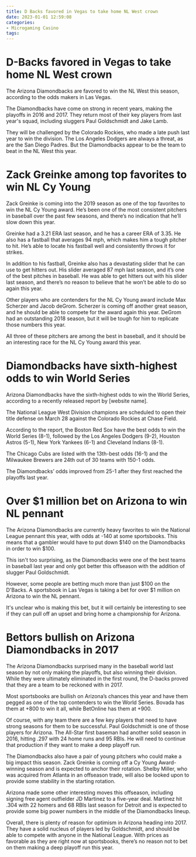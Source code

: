 ```yaml
---
title: D Backs favored in Vegas to take home NL West crown
date: 2023-01-01 12:59:08
categories:
- Microgaming Casino
tags:
---
```



#  D-Backs favored in Vegas to take home NL West crown

The Arizona Diamondbacks are favored to win the NL West this season, according to the odds makers in Las Vegas.

The Diamondbacks have come on strong in recent years, making the playoffs in 2016 and 2017. They return most of their key players from last year's squad, including sluggers Paul Goldschmidt and Jake Lamb.

They will be challenged by the Colorado Rockies, who made a late push last year to win the division. The Los Angeles Dodgers are always a threat, as are the San Diego Padres. But the Diamondbacks appear to be the team to beat in the NL West this year.

#  Zack Greinke among top favorites to win NL Cy Young

Zack Greinke is coming into the 2019 season as one of the top favorites to win the NL Cy Young award. He’s been one of the most consistent pitchers in baseball over the past few seasons, and there’s no indication that he’ll slow down this year.

Greinke had a 3.21 ERA last season, and he has a career ERA of 3.35. He also has a fastball that averages 94 mph, which makes him a tough pitcher to hit. He’s able to locate his fastball well and consistently throws it for strikes.

In addition to his fastball, Greinke also has a devastating slider that he can use to get hitters out. His slider averaged 87 mph last season, and it’s one of the best pitches in baseball. He was able to get hitters out with his slider last season, and there’s no reason to believe that he won’t be able to do so again this year.

Other players who are contenders for the NL Cy Young award include Max Scherzer and Jacob deGrom. Scherzer is coming off another great season, and he should be able to compete for the award again this year. DeGrom had an outstanding 2018 season, but it will be tough for him to replicate those numbers this year.

All three of these pitchers are among the best in baseball, and it should be an interesting race for the NL Cy Young award this year.

#  Diamondbacks have sixth-highest odds to win World Series

Arizona Diamondbacks have the sixth-highest odds to win the World Series, according to a recently released report by [website name].

The National League West Division champions are scheduled to open their title defense on March 28 against the Colorado Rockies at Chase Field.

According to the report, the Boston Red Sox have the best odds to win the World Series (8-1), followed by the Los Angeles Dodgers (9-2), Houston Astros (5-1), New York Yankees (6-1) and Cleveland Indians (8-1).

The Chicago Cubs are listed with the 13th-best odds (16-1) and the Milwaukee Brewers are 24th out of 30 teams with 150-1 odds.

The Diamondbacks’ odds improved from 25-1 after they first reached the playoffs last year.

#  Over $1 million bet on Arizona to win NL pennant

The Arizona Diamondbacks are currently heavy favorites to win the National League pennant this year, with odds at -140 at some sportsbooks. This means that a gambler would have to put down $140 on the Diamondbacks in order to win $100.

This isn't too surprising, as the Diamondbacks were one of the best teams in baseball last year and only got better this offseason with the addition of slugger Paul Goldschmidt.

However, some people are betting much more than just $100 on the D'Backs. A sportsbook in Las Vegas is taking a bet for over $1 million on Arizona to win the NL pennant.

It's unclear who is making this bet, but it will certainly be interesting to see if they can pull off an upset and bring home a championship for Arizona.

#  Bettors bullish on Arizona Diamondbacks in 2017

The Arizona Diamondbacks surprised many in the baseball world last season by not only making the playoffs, but also winning their division. While they were ultimately eliminated in the first round, the D-backs proved that they are a team to be reckoned with in 2017.

Most sportsbooks are bullish on Arizona’s chances this year and have them pegged as one of the top contenders to win the World Series. Bovada has them at +800 to win it all, while BetOnline has them at +900.

Of course, with any team there are a few key players that need to have strong seasons for them to be successful. Paul Goldschmidt is one of those players for Arizona. The All-Star first baseman had another solid season in 2016, hitting .297 with 24 home runs and 95 RBIs. He will need to continue that production if they want to make a deep playoff run.

The Diamondbacks also have a pair of young pitchers who could make a big impact this season. Zack Greinke is coming off a Cy Young Award-winning season and is expected to anchor their rotation. Shelby Miller, who was acquired from Atlanta in an offseason trade, will also be looked upon to provide some stability in the starting rotation.

Arizona made some other interesting moves this offseason, including signing free agent outfielder JD Martinez to a five-year deal. Martinez hit .304 with 22 homers and 68 RBIs last season for Detroit and is expected to provide some big power numbers in the middle of the Diamondbacks lineup.

Overall, there is plenty of reason for optimism in Arizona heading into 2017. They have a solid nucleus of players led by Goldschmidt, and should be able to compete with anyone in the National League. With prices as favorable as they are right now at sportsbooks, there’s no reason not to bet on them making a deep playoff run this year.